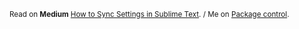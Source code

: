 
<sub>Read on **Medium** [How to Sync Settings in Sublime Text](https://luxelego.medium.com/how-to-sync-your-sublime-text-settings-on-github-gist-3431aae118ae). / Me on [Package control](https://packagecontrol.io/browse/authors/luxelego).</sub>
